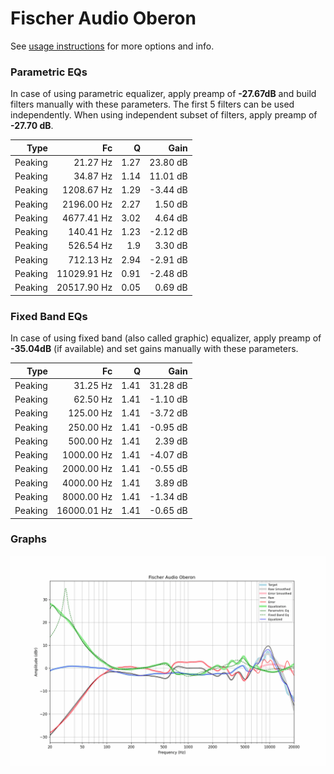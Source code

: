 # Fischer Audio Oberon
See [usage instructions](https://github.com/jaakkopasanen/AutoEq#usage) for more options and info.

### Parametric EQs
In case of using parametric equalizer, apply preamp of **-27.67dB** and build filters manually
with these parameters. The first 5 filters can be used independently.
When using independent subset of filters, apply preamp of **-27.70 dB**.

| Type    | Fc          |    Q | Gain     |
|--------:|------------:|-----:|---------:|
| Peaking | 21.27 Hz    | 1.27 | 23.80 dB |
| Peaking | 34.87 Hz    | 1.14 | 11.01 dB |
| Peaking | 1208.67 Hz  | 1.29 | -3.44 dB |
| Peaking | 2196.00 Hz  | 2.27 | 1.50 dB  |
| Peaking | 4677.41 Hz  | 3.02 | 4.64 dB  |
| Peaking | 140.41 Hz   | 1.23 | -2.12 dB |
| Peaking | 526.54 Hz   | 1.9  | 3.30 dB  |
| Peaking | 712.13 Hz   | 2.94 | -2.91 dB |
| Peaking | 11029.91 Hz | 0.91 | -2.48 dB |
| Peaking | 20517.90 Hz | 0.05 | 0.69 dB  |

### Fixed Band EQs
In case of using fixed band (also called graphic) equalizer, apply preamp of **-35.04dB**
(if available) and set gains manually with these parameters.

| Type    | Fc          |    Q | Gain     |
|--------:|------------:|-----:|---------:|
| Peaking | 31.25 Hz    | 1.41 | 31.28 dB |
| Peaking | 62.50 Hz    | 1.41 | -1.10 dB |
| Peaking | 125.00 Hz   | 1.41 | -3.72 dB |
| Peaking | 250.00 Hz   | 1.41 | -0.95 dB |
| Peaking | 500.00 Hz   | 1.41 | 2.39 dB  |
| Peaking | 1000.00 Hz  | 1.41 | -4.07 dB |
| Peaking | 2000.00 Hz  | 1.41 | -0.55 dB |
| Peaking | 4000.00 Hz  | 1.41 | 3.89 dB  |
| Peaking | 8000.00 Hz  | 1.41 | -1.34 dB |
| Peaking | 16000.01 Hz | 1.41 | -0.65 dB |

### Graphs
![](./Fischer%20Audio%20Oberon.png)